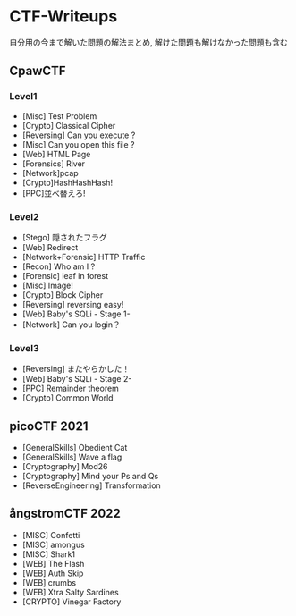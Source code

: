 # CTF-Writeups
自分用の今まで解いた問題の解法まとめ, 解けた問題も解けなかった問題も含む


## CpawCTF

### Level1
* [Misc] Test Problem
* [Crypto] Classical Cipher
* [Reversing] Can you execute ?
* [Misc] Can you open this file ?
* [Web] HTML Page
* [Forensics] River
* [Network]pcap
* [Crypto]HashHashHash!
* [PPC]並べ替えろ!
### Level2
* [Stego] 隠されたフラグ
* [Web] Redirect
* [Network+Forensic] HTTP Traffic
* [Recon] Who am I ?
* [Forensic] leaf in forest
* [Misc] Image!
* [Crypto] Block Cipher
* [Reversing] reversing easy!
* [Web] Baby's SQLi - Stage 1-
* [Network] Can you login？
### Level3
* [Reversing] またやらかした！
* [Web] Baby's SQLi - Stage 2-
* [PPC] Remainder theorem
* [Crypto] Common World
## picoCTF 2021
* [GeneralSkills] Obedient Cat
* [GeneralSkills] Wave a flag
* [Cryptography] Mod26
* [Cryptography] Mind your Ps and Qs
* [ReverseEngineering] Transformation


## ångstromCTF 2022

* [MISC] Confetti
* [MISC] amongus
* [MISC] Shark1
* [WEB] The Flash
* [WEB] Auth Skip
* [WEB] crumbs
* [WEB] Xtra Salty Sardines
* [CRYPTO] Vinegar Factory
